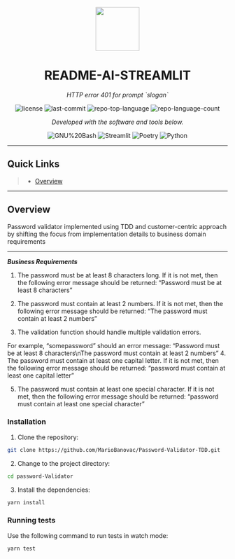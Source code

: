 <p align="center">
  <img src="https://cdn-icons-png.flaticon.com/512/6295/6295417.png" width="100" />
</p>
<p align="center">
    <h1 align="center">README-AI-STREAMLIT</h1>
</p>
<p align="center">
    <em>HTTP error 401 for prompt `slogan`</em>
</p>
<p align="center">
	<img src="https://img.shields.io/github/license/eli64s/readme-ai-streamlit?style=flat&color=0080ff" alt="license">
	<img src="https://img.shields.io/github/last-commit/eli64s/readme-ai-streamlit?style=flat&logo=git&logoColor=white&color=0080ff" alt="last-commit">
	<img src="https://img.shields.io/github/languages/top/eli64s/readme-ai-streamlit?style=flat&color=0080ff" alt="repo-top-language">
	<img src="https://img.shields.io/github/languages/count/eli64s/readme-ai-streamlit?style=flat&color=0080ff" alt="repo-language-count">
<p>
<p align="center">
		<em>Developed with the software and tools below.</em>
</p>
<p align="center">
	<img src="https://img.shields.io/badge/GNU%20Bash-4EAA25.svg?style=flat&logo=GNU-Bash&logoColor=white" alt="GNU%20Bash">
	<img src="https://img.shields.io/badge/Streamlit-FF4B4B.svg?style=flat&logo=Streamlit&logoColor=white" alt="Streamlit">
	<img src="https://img.shields.io/badge/Poetry-60A5FA.svg?style=flat&logo=Poetry&logoColor=white" alt="Poetry">
	<img src="https://img.shields.io/badge/Python-3776AB.svg?style=flat&logo=Python&logoColor=white" alt="Python">
</p>
<hr>

##  Quick Links

> - [ Overview](#-overview)

---

##  Overview

Password validator implemented using TDD and customer-centric approach by shifting the focus from implementation details to business domain requirements

---
***Business Requirements***

1. The password must be at least 8 characters long. If it is not met, then the following error message should be returned: “Password must be at least 8 characters”

2. The password must contain at least 2 numbers. If it is not met, then the following error message should be returned: “The password must contain at least 2 numbers”

3. The validation function should handle multiple validation errors.

For example, “somepassword” should an error message: “Password must be at least 8 characters\nThe password must contain at least 2 numbers”
4. The password must contain at least one capital letter. If it is not met, then the following error message should be returned: “password must contain at least one capital letter”

5. The password must contain at least one special character. If it is not met, then the following error message should be returned: “password must contain at least one special character”

###  Installation

1. Clone the repository:

```sh
git clone https://github.com/MarioBanovac/Password-Validator-TDD.git
```

2. Change to the project directory:

```sh
cd password-Validator
```

3. Install the dependencies:

```sh
yarn install
```

###  Running tests

Use the following command to run tests in watch mode:

```sh
yarn test
```

